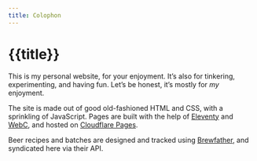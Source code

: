 ```yaml
---
title: Colophon
---
```


# {{title}}

This is my personal website, for your enjoyment. It’s also for tinkering, experimenting, and having fun. Let’s be honest, it’s mostly for _my_ enjoyment.

The site is made out of good old-fashioned HTML and CSS, with a sprinkling of JavaScript. Pages are built with the help of [Eleventy](https://www.11ty.dev/) and [WebC](https://github.com/11ty/webc), and hosted on [Cloudflare Pages](https://pages.cloudflare.com/).

Beer recipes and batches are designed and tracked using [Brewfather](https://brewfather.app/), and syndicated here via their API.
